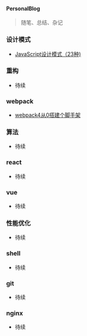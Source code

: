 #### PersonalBlog
> 随笔、总结、杂记

### 设计模式
+ [JavaScript设计模式（23种)](https://github.com/hgchenhao/blogs/blob/master/design-patterns/index.md) 
### 重构
+ 待续
### webpack 
+ [webpack4从0搭建个脚手架](https://github.com/hgchenhao/webpack4-vue-typescript-cli)
### 算法
+ 待续
### react
+ 待续
### vue
+ 待续
### 性能优化
+ 待续
### shell
+ 待续
### git 
+ 待续
### nginx
+ 待续